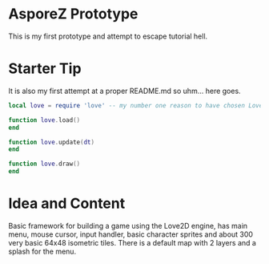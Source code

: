 # AsporeZ Prototype

This is my first prototype and attempt to escape tutorial hell.

# Starter Tip

It is also my first attempt at a proper README.md so uhm... here goes.

```Lua
local love = require 'love' -- my number one reason to have chosen Love2D

function love.load()
end

function love.update(dt)
end

function love.draw()
end
```

# Idea and Content

Basic framework for building a game using the Love2D engine, has main menu, mouse cursor, input handler, basic character sprites and about 300 very basic 64x48 isometric tiles. There is a default map with 2 layers and a splash for the menu.
